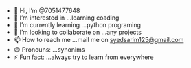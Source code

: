 - 👋 Hi, I’m @7051477648
- 👀 I’m interested in ...learning coading
- 🌱 I’m currently learning ...python programing
- 💞️ I’m looking to collaborate on ...any projects
- 📫 How to reach me ...mail me on syedsarim125@gmail.com
- 😄 Pronouns: ...synonims
- ⚡ Fun fact: ...always try to learn from everywhere

<!---
7051477648/7051477648 is a ✨ special ✨ repository because its `README.md` (this file) appears on your GitHub profile.
You can click the Preview link to take a look at your changes.
--->
